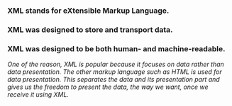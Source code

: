 ### XML stands for eXtensible Markup Language.

### XML was designed to store and transport data.

### XML was designed to be both human- and machine-readable.

_One of the reason, XML is popular because it focuses on data rather than data presentation. The other markup language such as HTML is used for data presentation. This separates the data and its presentation part and gives us the freedom to present the data, the way we want, once we receive it using XML._
